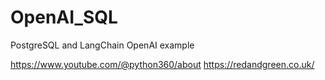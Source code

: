 # OpenAI_SQL
PostgreSQL and LangChain OpenAI example

  https://www.youtube.com/@python360/about
  https://redandgreen.co.uk/
